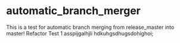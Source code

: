 # automatic_branch_merger

This is a test for automatic branch merging from release_master into master!
Refactor Test 1
asspijgalhjli
hdkuhgsdhugsdohighoi;
